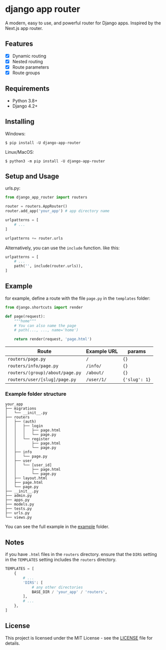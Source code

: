 # django app router

A modern, easy to use, and powerful router for Django apps. Inspired by the Next.js app router.

<!-- ![Django App Router](https://raw.githubusercontent.com/staciax/django-app-router/master/docs/django-app-router-800.gif) -->

## Features

- [x] Dynamic routing
- [x] Nested routing
- [x] Route parameters
- [x] Route groups

## Requirements

- Python 3.8+
- Django 4.2+

## Installing

Windows: <br>

```
$ pip install -U django-app-router
```

Linux/MacOS:

```
$ python3 -m pip install -U django-app-router
```

## Setup and Usage

urls.py:

```python
from django_app_router import routers

router = routers.AppRouter()
router.add_app('your_app') # app directory name

urlpatterns = [
    # ...
]

urlpatterns += router.urls
```

Alternatively, you can use the `include` function. like this:

```python
urlpatterns = [
    # ...
    path('', include(router.urls)),
]
```

## Example

for example, define a route with the file `page.py` in the `templates` folder:

```python
from django.shortcuts import render

def page(request):
    """home"""
    # You can also name the page
    # path(..., ..., name='home')

    return render(request, 'page.html')

```

| Route                           | Example URL | params        |
| ------------------------------- | ----------- | ------------- |
| `routers/page.py`               | `/`         | `{}`          |
| `routers/info/page.py`          | `/info/`    | `{}`          |
| `routers/(group)/about/page.py` | `/about/`   | `{}`          |
| `routers/user/[slug]/page.py`   | `/user/1/`  | `{'slug': 1}` |

### Example folder structure

```
your_app
├── migrations
│   └── __init__.py
├── routers
│   ├── (auth)
│   │   ├── login
│   │   │   ├── page.html
│   │   │   └── page.py
│   │   └── register
│   │       ├── page.html
│   │       └── page.py
│   ├── info
│   │   └── page.py
│   ├── user
│   │   └── [user_id]
│   │       ├── page.html
│   │       └── page.py
│   ├── layout.html
│   ├── page.html
│   └── page.py
├── __init__.py
├── admin.py
├── apps.py
├── models.py
├── tests.py
├── urls.py
└── views.py
```

You can see the full example in the [example](example) folder.

## Notes

if you have `.html` files in the `routers` directory. ensure that the `DIRS` setting in the `TEMPLATES` setting includes the `routers` directory.

```python
TEMPLATES = [
    {
        # ...
        'DIRS': [
            # any other directories
            BASE_DIR / 'your_app' / 'routers',
        ],
        # ...
    },
]
```

## License

This project is licensed under the MIT License - see the [LICENSE](LICENSE) file for details.
